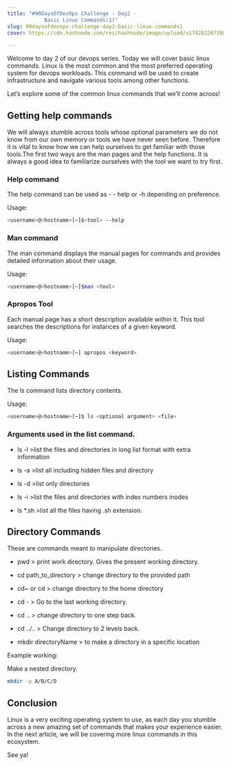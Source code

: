 ```yaml
---
title: "#90DaysOfDevOps Challenge - Day2 - 
            Basic Linux Commands(1)"
slug: 90daysofdevops-challenge-day2-basic-linux-commands1
cover: https://cdn.hashnode.com/res/hashnode/image/upload/v1742822073980/a206b8ac-cfcf-4677-8c18-cc6e260f141d.jpeg

---
```


Welcome to day 2 of our devops series. Today we will cover basic linux commands. Linux is the most common and the most preferred operating system for devops workloads. This command will be used to create infrastructure and navigate various tools among other functions.

Let’s explore some of the common linux commands that we’ll come across!

## Getting help commands

We will always stumble across tools whose optional parameters we do not know from our own memory or tools we have never seen before. Therefore it is vital to know how we can help ourselves to get familiar with those tools.The first two ways are the man pages and the help functions. It is always a good idea to familiarize ourselves with the tool we want to try first.

### Help command

The help command can be used as - - help or -h depending on preference.

Usage:

```bash
<username>@<hostname>[~]$<tool> --help
```

### Man command

The man command displays the manual pages for commands and provides detailed information about their usage.

Usage:

```bash
<username>@<hostname>[~]$man <tool>
```

### Apropos Tool

Each manual page has a short description available within it. This tool searches the descriptions for instances of a given keyword.

Usage:

```bash
<username>@<hostname>[~] apropos <keyword>
```

## Listing Commands

The ls command lists directory contents.

Usage:

```bash
<username>@<hostname>[~]$ ls <optional argument> <file>
```

### Arguments used in the list command.

* ls -l &gt;list the files and directories in long list format with extra information
    
* ls -a &gt;list all including hidden files and directory
    
* ls -d &gt;list only directories
    
* ls -i &gt;list the files and directories with index numbers inodes
    
* ls \*.sh &gt;list all the files having .sh extension.
    

## Directory Commands

These are commands meant to manipulate directories.

* pwd &gt; print work directory. Gives the present working directory.
    
* cd path\_to\_directory &gt; change directory to the provided path
    
* cd~ or cd &gt; change directory to the home directory
    
* cd - &gt; Go to the last working directory.
    
* cd .. &gt; change directory to one step back.
    
* cd ../.. &gt; Change directory to 2 levels back.
    
* mkdir directoryName &gt; to make a directory in a specific location
    

Example working:

Make a nested directory.

```bash
mkdir -p A/B/C/D
```

## Conclusion

Linux is a very exciting operating system to use, as each day you stumble across a new amazing set of commands that makes your experience easier. In the next article, we will be covering more linux commands in this ecosystem.

See ya!
